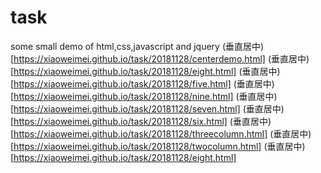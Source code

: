 # task
some small demo of html,css,javascript and jquery
(垂直居中)[https://xiaoweimei.github.io/task/20181128/centerdemo.html]
(垂直居中)[https://xiaoweimei.github.io/task/20181128/eight.html]
(垂直居中)[https://xiaoweimei.github.io/task/20181128/five.html]
(垂直居中)[https://xiaoweimei.github.io/task/20181128/nine.html]
(垂直居中)[https://xiaoweimei.github.io/task/20181128/seven.html]
(垂直居中)[https://xiaoweimei.github.io/task/20181128/six.html]
(垂直居中)[https://xiaoweimei.github.io/task/20181128/threecolumn.html]
(垂直居中)[https://xiaoweimei.github.io/task/20181128/twocolumn.html]
(垂直居中)[https://xiaoweimei.github.io/task/20181128/eight.html]
